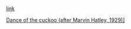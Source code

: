 [link](https://bobobo-git.github.io/hearme)

<a target="music" href="music/dance of the cuckoo.mp3">Dance of the cuckoo (after Marvin Hatley, 1929)]</a>



